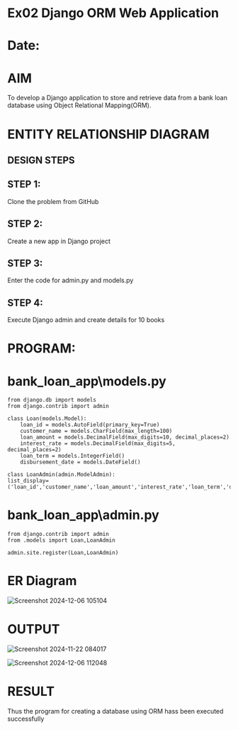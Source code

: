 # Ex02 Django ORM Web Application

# Date:

# AIM
To develop a Django application to store and retrieve data from a bank loan database using Object Relational Mapping(ORM).

# ENTITY RELATIONSHIP DIAGRAM
## DESIGN STEPS
## STEP 1:
Clone the problem from GitHub

## STEP 2:
Create a new app in Django project

## STEP 3:
Enter the code for admin.py and models.py

## STEP 4:
Execute Django admin and create details for 10 books

# PROGRAM:

# bank_loan_app\models.py

    from django.db import models
    from django.contrib import admin
    
    class Loan(models.Model):
        loan_id = models.AutoField(primary_key=True)
        customer_name = models.CharField(max_length=100)
        loan_amount = models.DecimalField(max_digits=10, decimal_places=2)
        interest_rate = models.DecimalField(max_digits=5, decimal_places=2)
        loan_term = models.IntegerField()
        disbursement_date = models.DateField()
    
    class LoanAdmin(admin.ModelAdmin):
    list_display=('loan_id','customer_name','loan_amount','interest_rate','loan_term','disbursement_date')


# bank_loan_app\admin.py


    from django.contrib import admin
    from .models import Loan,LoanAdmin
    
    admin.site.register(Loan,LoanAdmin)

# ER Diagram

![Screenshot 2024-12-06 105104](https://github.com/user-attachments/assets/83fff316-ffff-49b9-b1eb-c85973527ae2)



# OUTPUT

![Screenshot 2024-11-22 084017](https://github.com/user-attachments/assets/e659a870-3123-45f5-8092-eb2d19064ad1)

![Screenshot 2024-12-06 112048](https://github.com/user-attachments/assets/dfba8e3f-8017-4ddf-9cb4-97b896e1d0c4)



# RESULT
Thus the program for creating a database using ORM hass been executed successfully
